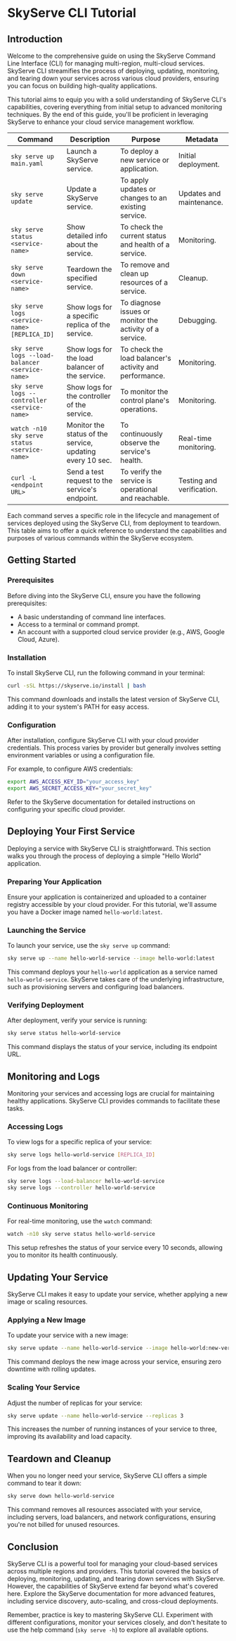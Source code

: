 
# SkyServe CLI Tutorial

## Introduction

Welcome to the comprehensive guide on using the SkyServe Command Line Interface (CLI) for managing multi-region, multi-cloud services. SkyServe CLI streamifies the process of deploying, updating, monitoring, and tearing down your services across various cloud providers, ensuring you can focus on building high-quality applications.

This tutorial aims to equip you with a solid understanding of SkyServe CLI's capabilities, covering everything from initial setup to advanced monitoring techniques. By the end of this guide, you'll be proficient in leveraging SkyServe to enhance your cloud service management workflow.

| Command                                         | Description                                               | Purpose                                                 | Metadata                |
|-------------------------------------------------|-----------------------------------------------------------|---------------------------------------------------------|-------------------------|
| `sky serve up main.yaml`                                  | Launch a SkyServe service.                                | To deploy a new service or application.                 | Initial deployment.     |
| `sky serve update`                              | Update a SkyServe service.                                | To apply updates or changes to an existing service.     | Updates and maintenance.|
| `sky serve status <service-name>`               | Show detailed info about the service.                     | To check the current status and health of a service.    | Monitoring.             |
| `sky serve down <service-name>`                 | Teardown the specified service.                           | To remove and clean up resources of a service.          | Cleanup.                |
| `sky serve logs <service-name> [REPLICA_ID]`    | Show logs for a specific replica of the service.          | To diagnose issues or monitor the activity of a service.| Debugging.              |
| `sky serve logs --load-balancer <service-name>` | Show logs for the load balancer of the service.           | To check the load balancer's activity and performance.  | Monitoring.             |
| `sky serve logs --controller <service-name>`    | Show logs for the controller of the service.              | To monitor the control plane's operations.              | Monitoring.             |
| `watch -n10 sky serve status <service-name>`    | Monitor the status of the service, updating every 10 sec. | To continuously observe the service's health.            | Real-time monitoring.   |
| `curl -L <endpoint URL>`                        | Send a test request to the service's endpoint.            | To verify the service is operational and reachable.      | Testing and verification.|

Each command serves a specific role in the lifecycle and management of services deployed using the SkyServe CLI, from deployment to teardown. This table aims to offer a quick reference to understand the capabilities and purposes of various commands within the SkyServe ecosystem.

## Getting Started

### Prerequisites

Before diving into the SkyServe CLI, ensure you have the following prerequisites:

- A basic understanding of command line interfaces.
- Access to a terminal or command prompt.
- An account with a supported cloud service provider (e.g., AWS, Google Cloud, Azure).

### Installation

To install SkyServe CLI, run the following command in your terminal:

```sh
curl -sSL https://skyserve.io/install | bash
```

This command downloads and installs the latest version of SkyServe CLI, adding it to your system's PATH for easy access.

### Configuration

After installation, configure SkyServe CLI with your cloud provider credentials. This process varies by provider but generally involves setting environment variables or using a configuration file.

For example, to configure AWS credentials:

```sh
export AWS_ACCESS_KEY_ID="your_access_key"
export AWS_SECRET_ACCESS_KEY="your_secret_key"
```

Refer to the SkyServe documentation for detailed instructions on configuring your specific cloud provider.

## Deploying Your First Service

Deploying a service with SkyServe CLI is straightforward. This section walks you through the process of deploying a simple "Hello World" application.

### Preparing Your Application

Ensure your application is containerized and uploaded to a container registry accessible by your cloud provider. For this tutorial, we'll assume you have a Docker image named `hello-world:latest`.

### Launching the Service

To launch your service, use the `sky serve up` command:

```sh
sky serve up --name hello-world-service --image hello-world:latest
```

This command deploys your `hello-world` application as a service named `hello-world-service`. SkyServe takes care of the underlying infrastructure, such as provisioning servers and configuring load balancers.

### Verifying Deployment

After deployment, verify your service is running:

```sh
sky serve status hello-world-service
```

This command displays the status of your service, including its endpoint URL.

## Monitoring and Logs

Monitoring your services and accessing logs are crucial for maintaining healthy applications. SkyServe CLI provides commands to facilitate these tasks.

### Accessing Logs

To view logs for a specific replica of your service:

```sh
sky serve logs hello-world-service [REPLICA_ID]
```

For logs from the load balancer or controller:

```sh
sky serve logs --load-balancer hello-world-service
sky serve logs --controller hello-world-service
```

### Continuous Monitoring

For real-time monitoring, use the `watch` command:

```sh
watch -n10 sky serve status hello-world-service
```

This setup refreshes the status of your service every 10 seconds, allowing you to monitor its health continuously.

## Updating Your Service

SkyServe CLI makes it easy to update your service, whether applying a new image or scaling resources.

### Applying a New Image

To update your service with a new image:

```sh
sky serve update --name hello-world-service --image hello-world:new-version
```

This command deploys the new image across your service, ensuring zero downtime with rolling updates.

### Scaling Your Service

Adjust the number of replicas for your service:

```sh
sky serve update --name hello-world-service --replicas 3
```

This increases the number of running instances of your service to three, improving its availability and load capacity.

## Teardown and Cleanup

When you no longer need your service, SkyServe CLI offers a simple command to tear it down:

```sh
sky serve down hello-world-service
```

This command removes all resources associated with your service, including servers, load balancers, and network configurations, ensuring you're not billed for unused resources.

## Conclusion

SkyServe CLI is a powerful tool for managing your cloud-based services across multiple regions and providers. This tutorial covered the basics of deploying, monitoring, updating, and tearing down services with SkyServe. However, the capabilities of SkyServe extend far beyond what's covered here. Explore the SkyServe documentation for more advanced features, including service discovery, auto-scaling, and cross-cloud deployments.

Remember, practice is key to mastering SkyServe CLI. Experiment with different configurations, monitor your services closely, and don't hesitate to use the help command (`sky serve -h`) to explore all available options.

